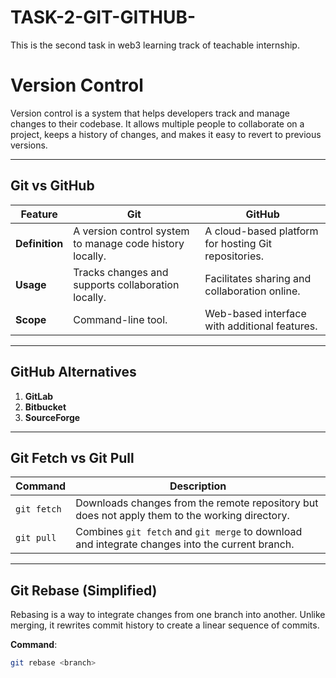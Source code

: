 # TASK-2-GIT-GITHUB-
This is the second task in web3  learning track of teachable internship.


# Version Control

Version control is a system that helps developers track and manage changes to their codebase. It allows multiple people to collaborate on a project, keeps a history of changes, and makes it easy to revert to previous versions.

---

## Git vs GitHub

| **Feature**         | **Git**                                       | **GitHub**                                   |
|----------------------|-----------------------------------------------|----------------------------------------------|
| **Definition**       | A version control system to manage code history locally. | A cloud-based platform for hosting Git repositories. |
| **Usage**            | Tracks changes and supports collaboration locally. | Facilitates sharing and collaboration online. |
| **Scope**            | Command-line tool.                           | Web-based interface with additional features. |

---

## GitHub Alternatives

1. **GitLab**  
2. **Bitbucket**  
3. **SourceForge**  

---

## Git Fetch vs Git Pull

| **Command**     | **Description**                                                                                  |
|------------------|--------------------------------------------------------------------------------------------------|
| `git fetch`     | Downloads changes from the remote repository but does not apply them to the working directory.   |
| `git pull`      | Combines `git fetch` and `git merge` to download and integrate changes into the current branch.   |

---

## Git Rebase (Simplified)

Rebasing is a way to integrate changes from one branch into another. Unlike merging, it rewrites commit history to create a linear sequence of commits.

**Command**:  
```bash
git rebase <branch>
